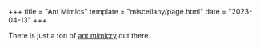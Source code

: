 +++
title = "Ant Mimics"
template = "miscellany/page.html"
date = "2023-04-13"
+++

There is just a ton of [ant mimicry](https://en.wikipedia.org/wiki/Ant_mimicry) out there.